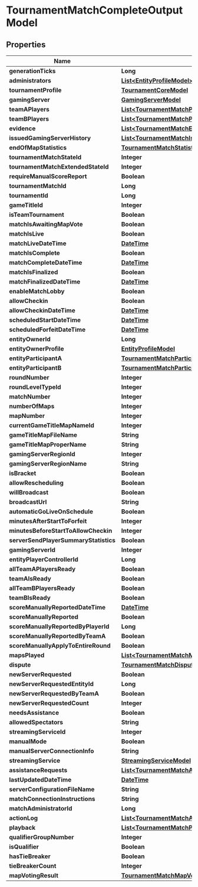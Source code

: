 
# TournamentMatchCompleteOutputModel

## Properties
Name | Type | Description | Notes
------------ | ------------- | ------------- | -------------
**generationTicks** | **Long** |  |  [optional]
**administrators** | [**List&lt;EntityProfileModel&gt;**](EntityProfileModel.md) |  |  [optional]
**tournamentProfile** | [**TournamentCoreModel**](TournamentCoreModel.md) |  |  [optional]
**gamingServer** | [**GamingServerModel**](GamingServerModel.md) |  |  [optional]
**teamAPlayers** | [**List&lt;TournamentMatchPlayerModel&gt;**](TournamentMatchPlayerModel.md) |  |  [optional]
**teamBPlayers** | [**List&lt;TournamentMatchPlayerModel&gt;**](TournamentMatchPlayerModel.md) |  |  [optional]
**evidence** | [**List&lt;TournamentMatchEvidenceCompleteOutputModel&gt;**](TournamentMatchEvidenceCompleteOutputModel.md) |  |  [optional]
**issuedGamingServerHistory** | [**List&lt;TournamentMatchIssuedGamingServerModel&gt;**](TournamentMatchIssuedGamingServerModel.md) |  |  [optional]
**endOfMapStatistics** | [**TournamentMatchStatisticsCompleteOutputModel**](TournamentMatchStatisticsCompleteOutputModel.md) |  |  [optional]
**tournamentMatchStateId** | **Integer** |  |  [optional]
**tournamentMatchExtendedStateId** | **Integer** |  |  [optional]
**requireManualScoreReport** | **Boolean** |  |  [optional]
**tournamentMatchId** | **Long** |  |  [optional]
**tournamentId** | **Long** |  |  [optional]
**gameTitleId** | **Integer** |  |  [optional]
**isTeamTournament** | **Boolean** |  |  [optional]
**matchIsAwaitingMapVote** | **Boolean** |  |  [optional]
**matchIsLive** | **Boolean** |  |  [optional]
**matchLiveDateTime** | [**DateTime**](DateTime.md) |  |  [optional]
**matchIsComplete** | **Boolean** |  |  [optional]
**matchCompleteDateTime** | [**DateTime**](DateTime.md) |  |  [optional]
**matchIsFinalized** | **Boolean** |  |  [optional]
**matchFinalizedDateTime** | [**DateTime**](DateTime.md) |  |  [optional]
**enableMatchLobby** | **Boolean** |  |  [optional]
**allowCheckin** | **Boolean** |  |  [optional]
**allowCheckinDateTime** | [**DateTime**](DateTime.md) |  |  [optional]
**scheduledStartDateTime** | [**DateTime**](DateTime.md) |  |  [optional]
**scheduledForfeitDateTime** | [**DateTime**](DateTime.md) |  |  [optional]
**entityOwnerId** | **Long** |  |  [optional]
**entityOwnerProfile** | [**EntityProfileModel**](EntityProfileModel.md) |  |  [optional]
**entityParticipantA** | [**TournamentMatchParticipantModel**](TournamentMatchParticipantModel.md) |  |  [optional]
**entityParticipantB** | [**TournamentMatchParticipantModel**](TournamentMatchParticipantModel.md) |  |  [optional]
**roundNumber** | **Integer** |  |  [optional]
**roundLevelTypeId** | **Integer** |  |  [optional]
**matchNumber** | **Integer** |  |  [optional]
**numberOfMaps** | **Integer** |  |  [optional]
**mapNumber** | **Integer** |  |  [optional]
**currentGameTitleMapNameId** | **Integer** |  |  [optional]
**gameTitleMapFileName** | **String** |  |  [optional]
**gameTitleMapProperName** | **String** |  |  [optional]
**gamingServerRegionId** | **Integer** |  |  [optional]
**gamingServerRegionName** | **String** |  |  [optional]
**isBracket** | **Boolean** |  |  [optional]
**allowRescheduling** | **Boolean** |  |  [optional]
**willBroadcast** | **Boolean** |  |  [optional]
**broadcastUrl** | **String** |  |  [optional]
**automaticGoLiveOnSchedule** | **Boolean** |  |  [optional]
**minutesAfterStartToForfeit** | **Integer** |  |  [optional]
**minutesBeforeStartToAllowCheckin** | **Integer** |  |  [optional]
**serverSendPlayerSummaryStatistics** | **Boolean** |  |  [optional]
**gamingServerId** | **Integer** |  |  [optional]
**entityPlayerControllerId** | **Long** |  |  [optional]
**allTeamAPlayersReady** | **Boolean** |  |  [optional]
**teamAIsReady** | **Boolean** |  |  [optional]
**allTeamBPlayersReady** | **Boolean** |  |  [optional]
**teamBIsReady** | **Boolean** |  |  [optional]
**scoreManuallyReportedDateTime** | [**DateTime**](DateTime.md) |  |  [optional]
**scoreManuallyReported** | **Boolean** |  |  [optional]
**scoreManuallyReportedByPlayerId** | **Long** |  |  [optional]
**scoreManuallyReportedByTeamA** | **Boolean** |  |  [optional]
**scoreManuallyApplyToEntireRound** | **Boolean** |  |  [optional]
**mapsPlayed** | [**List&lt;TournamentMatchMapsPlayedModel&gt;**](TournamentMatchMapsPlayedModel.md) |  |  [optional]
**dispute** | [**TournamentMatchDisputeModel**](TournamentMatchDisputeModel.md) |  |  [optional]
**newServerRequested** | **Boolean** |  |  [optional]
**newServerRequestedEntityId** | **Long** |  |  [optional]
**newServerRequestedByTeamA** | **Boolean** |  |  [optional]
**newServerRequestedCount** | **Integer** |  |  [optional]
**needsAssistance** | **Boolean** |  |  [optional]
**allowedSpectators** | **String** |  |  [optional]
**streamingServiceId** | **Integer** |  |  [optional]
**manualMode** | **Boolean** |  |  [optional]
**manualServerConnectionInfo** | **String** |  |  [optional]
**streamingService** | [**StreamingServiceModel**](StreamingServiceModel.md) |  |  [optional]
**assistanceRequests** | [**List&lt;TournamentMatchAssistanceModel&gt;**](TournamentMatchAssistanceModel.md) |  |  [optional]
**lastUpdatedDateTime** | [**DateTime**](DateTime.md) |  |  [optional]
**serverConfigurationFileName** | **String** |  |  [optional]
**matchConnectionInstructions** | **String** |  |  [optional]
**matchAdministratorId** | **Long** |  |  [optional]
**actionLog** | [**List&lt;TournamentMatchActionLogModel&gt;**](TournamentMatchActionLogModel.md) |  |  [optional]
**playback** | [**List&lt;TournamentMatchPlaybackModel&gt;**](TournamentMatchPlaybackModel.md) |  |  [optional]
**qualifierGroupNumber** | **Integer** |  |  [optional]
**isQualifier** | **Boolean** |  |  [optional]
**hasTieBreaker** | **Boolean** |  |  [optional]
**tieBreakerCount** | **Integer** |  |  [optional]
**mapVotingResult** | [**TournamentMatchMapVotingModel**](TournamentMatchMapVotingModel.md) |  |  [optional]



